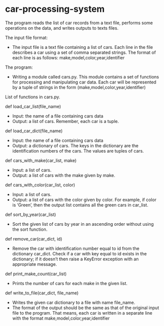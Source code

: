 # car-processing-system
The program reads the list of car records from a text file, performs some operations on the data, and writes outputs to texts files. 

The input file format:
- The input file is a text file containing a list of cars. Each line in the file describes a car using a set of comma separated strings. The format of each line is as follows:
  make,model,color,year,identifier
  
The program:
- Writing a module called cars.py. This module contains a set of functions for processing and manipulating car data. Each car will be represented by a tuple of strings in the form
  (make,model,color,year,identifier)

List of functions in cars.py.

def load_car_list(file_name)
- Input: the name of a file containing cars data
- Output: a list of cars. Remember, each car is a tuple.

def load_car_dict(file_name)
- Input: the name of a file containing cars data
- Output: a dictionary of cars. The keys in the dictionary are the identification numbers of the cars. The values are tuples of cars. 

def cars_with_make(car_list, make)
- Input: a list of cars.
- Output: a list of cars with the make given by make. 

def cars_with_color(car_list, color)
- Input: a list of cars.
- Output: a list of cars with the color given by color. For example, if color is ‘Green’, then the output list contains all the green cars in car_list.

def sort_by_year(car_list)
- Sort the given list of cars by year in an ascending order without using the sort function. 

def remove_car(car_dict, id)
- Remove the car with identification number equal to id from the dictionary car_dict. Check if a car with key equal to id exists in the dictionary; if it doesn’t then raise a KeyError exception
  with an appropriate message.

def print_make_count(car_list)
- Prints the number of cars for each make in the given list. 
    
def write_to_file(car_dict, file_name)
- Writes the given car dictionary to a file with name file_name.
- The format of the output should be the same as that of the original input file to the program. That means, each car is written in a separate line with the format
  make,model,color,year,identifier
